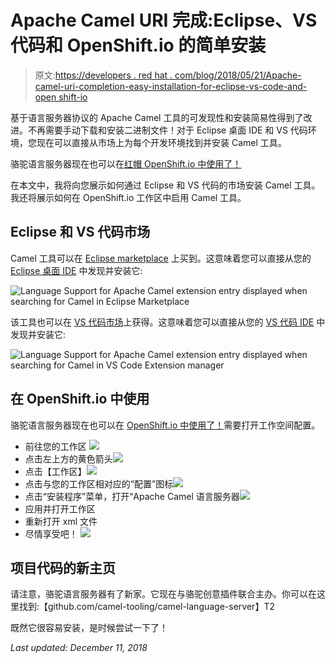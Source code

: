 # Apache Camel URI 完成:Eclipse、VS 代码和 OpenShift.io 的简单安装

> 原文:[https://developers . red hat . com/blog/2018/05/21/Apache-camel-uri-completion-easy-installation-for-eclipse-vs-code-and-open shift-io](https://developers.redhat.com/blog/2018/05/21/apache-camel-uri-completion-easy-installation-for-eclipse-vs-code-and-openshift-io)

基于语言服务器协议的 Apache Camel 工具的可发现性和安装简易性得到了改进。不再需要手动下载和安装二进制文件！对于 Eclipse 桌面 IDE 和 VS 代码环境，您现在可以直接从市场上为每个开发环境找到并安装 Camel 工具。

骆驼语言服务器现在也可以在[红帽 OpenShift.io 中使用了！](http://openshift.io/)

在本文中，我将向您展示如何通过 Eclipse 和 VS 代码的市场安装 Camel 工具。我还将展示如何在 OpenShift.io 工作区中启用 Camel 工具。

## Eclipse 和 VS 代码市场

Camel 工具可以在 [Eclipse marketplace](https://marketplace.eclipse.org/content/apache-camel-language-server) 上买到。这意味着您可以直接从您的 [Eclipse 桌面 IDE](https://www.eclipse.org/ide/) 中发现并安装它:

![Language Support for Apache Camel extension entry displayed when searching for Camel in Eclipse Marketplace](../Images/8dc2392e522aa2aaedc482f8eb1e44da.png)

该工具也可以在 [VS 代码市场](https://marketplace.visualstudio.com/items?itemName=camel-tooling.vscode-apache-camel)上获得。这意味着您可以直接从您的 [VS 代码 IDE](https://code.visualstudio.com/) 中发现并安装它:

![Language Support for Apache Camel extension entry displayed when searching for Camel in VS Code Extension manager](../Images/70ca1409f0a58e6d0ea96fd06af0a95a.png)

## 在 OpenShift.io 中使用

骆驼语言服务器现在也可以在 [OpenShift.io 中使用了！](http://openshift.io/)需要打开工作空间配置。

*   前往您的工作区
    ![](../Images/58e6ac7acd6a2b56cbd699c721e9cc89.png)
*   点击左上方的黄色箭头![](../Images/f599791960776f53c025351f6a169e6e.png)
*   点击【工作区】![](../Images/f5c2da03af94429dc569ff2b743b65e3.png)
*   点击与您的工作区相对应的“配置”图标![](../Images/89538aef45648527129be2b6f14351d3.png)
*   点击“安装程序”菜单，打开“Apache Camel 语言服务器![](../Images/ab748f49a92d2505fe6d3957d05d3998.png)
*   应用并打开工作区
*   重新打开 xml 文件
*   尽情享受吧！
    ![](../Images/f70a1203dec00eeb6346bdcde1a6c357.png)

## 项目代码的新主页

请注意，骆驼语言服务器有了新家。它现在与骆驼创意插件联合主办。你可以在这里找到:【github.com/camel-tooling/camel-language-server】T2

既然它很容易安装，是时候尝试一下了！

*Last updated: December 11, 2018*